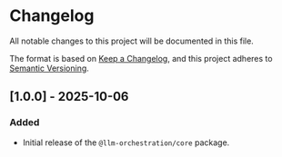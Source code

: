 # Changelog

All notable changes to this project will be documented in this file.

The format is based on [Keep a Changelog](https.keepachangelog.com/en/1.0.0/),
and this project adheres to [Semantic Versioning](https.semver.org/spec/v2.0.0.html).

## [1.0.0] - 2025-10-06

### Added

- Initial release of the `@llm-orchestration/core` package.
